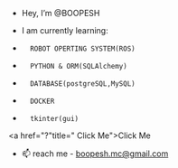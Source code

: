 - Hey, I’m @BOOPESH

-  I am currently learning:
-       ROBOT OPERTING SYSTEM(ROS)
-       PYTHON & ORM(SQLAlchemy)
-       DATABASE(postgreSQL,MySQL)
-       DOCKER
-       tkinter(gui)
<a href="?"title="     Click Me">Click Me</a>
- 📫 reach me - boopesh.mc@gmail.com
<!---
BOOPESH-foxy/BOOPESH-foxy is a ✨ special ✨ repository because its `README.md` (this file) appears on your GitHub profile.
You can click the Preview link to take a look at your changes.
--->
